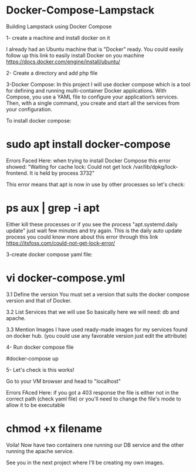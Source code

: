 # Docker-Compose-Lampstack
Building Lampstack using Docker Compose

1- create a machine and install docker on it

I already had an Ubuntu machine that is "Docker" ready. You could easily follow up this link to easily install Docker on you machine
https://docs.docker.com/engine/install/ubuntu/


2- Create a directory and add php file

3-Docker Compose:
In this project I will use docker compose which is a tool for defining and running multi-container Docker applications. With 
Compose, you use a YAML file to configure your application’s services. Then, with a 
single command, you create and start all the services from your configuration.

To install docker compose:

# sudo apt install docker-compose 

Errors Faced Here: when trying to install Docker Compose this error showed: "Waiting for cache lock: Could not get lock /var/lib/dpkg/lock-frontend. It is held by process 3732"

This error means that apt is now in use by other processes so let's check:
# ps aux | grep -i apt

Either kill these processes or if you see the process "apt.systemd.daily update" just wait few minutes and try again. This is the daily auto update process you could know more about this error through this link 
https://itsfoss.com/could-not-get-lock-error/

3-create docker compose yaml file:

# vi docker-compose.yml 
   3.1 Define the version
      You must set a version that suits the docker compose version and that of Docker.

   3.2 List Services that we will use 
       So basically here we will need: db and apache. 
       
   3.3 Mention Images
       I have used ready-made images for my services found on docker hub. (you could use any favorable version just edit the attribute)




4- Run docker compose file

#docker-compose up


5- Let's check is this works!

  Go to your VM browser and head to "localhost" 

Errors FAced Here: if you got a 403 response the file is either not in the correct path (check yaml file) or you'll need to change the file's mode to allow it to be executable 
# chmod +x filename 

Voila!
 Now have two containers one running our DB service and the other running the apache service. 

See you in the next project where I'll be creating my own images.
